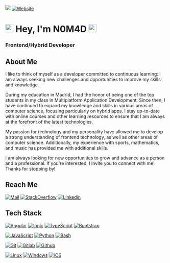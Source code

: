 ![](https://komarev.com/ghpvc/?username=YandrosChaos&color=blue)
[![Website](https://img.shields.io/badge/-Snow.Crash-black?&logo=github&logoColor=white)](https://gg-victor.dev)
# <img src="https://media.giphy.com/media/hvRJCLFzcasrR4ia7z/giphy.gif" width="25px"> Hey, I'm N0M4D <img src="https://media.giphy.com/media/hvRJCLFzcasrR4ia7z/giphy.gif" width="25px">
### Frontend/Hybrid Developer

## About Me
I like to think of myself as a developer committed to continuous learning: I am always seeking new challenges and opportunities to improve my skills and knowledge.

During my education in Madrid, I had the honor of being one of the top students in my class in Multiplatform Application Development. Since then, I have continued to expand my knowledge and skills in various areas of computer science, focusing particularly on hybrid apps. I stay up-to-date with online courses and other learning resources to ensure that I am always at the forefront of the latest technologies.

My passion for technology and my personality have allowed me to develop a strong understanding of frontend technology, as well as other areas of computer science. Additionally, my experience with sports, mathematics, and music has provided me with additional skills.

I am always looking for new opportunities to grow and advance as a person and a professional. If you're interested, I invite you to connect with me!
Thanks for stopping by!

## Reach Me
[![Mail](https://img.shields.io/badge/Gmail-D14836?style=for-the-badge&logo=gmail&logoColor=white)](mailto:victor@gg-victor.dev)
[![StackOverflow](https://img.shields.io/badge/-Stack%20overflow-FE7A16?style=for-the-badge&logo=stack-overflow&logoColor=white)](https://stackoverflow.com/users/11262771/snowcrash)
[![Linkedin](https://img.shields.io/badge/LinkedIn-0077B5?style=for-the-badge&logo=linkedin&logoColor=white)](https://www.linkedin.com/in/victor-develops/)

## Tech Stack
  [![Angular](https://img.shields.io/badge/angular%20-%23DD0031.svg?&style=for-the-badge&logo=angular&logoColor=white)]()
  [![Ionic](https://img.shields.io/badge/-IONIC-%23316192.svg?&style=for-the-badge&logo=ionic&logoColor=white)]()
  [![TypeScript](https://img.shields.io/badge/typescript%20-%23007ACC.svg?&style=for-the-badge&logo=typescript&logoColor=white)]()
  [![Bootstrap](https://img.shields.io/badge/bootstrap%20-%23563D7C.svg?&style=for-the-badge&logo=bootstrap&logoColor=white)]()
  <br/>

  [![JavaScript](https://img.shields.io/badge/javascript%20-%23323330.svg?&style=for-the-badge&logo=javascript&logoColor=%23F7DF1E)]()
  [![Python](https://img.shields.io/badge/-PYTHON-green?&style=for-the-badge&logo=python&logoColor=blue)]()
  [![Bash](https://img.shields.io/badge/-BASH-black?style=for-the-badge&logo=shell&logoColor=white)]()
  <br/>

  [![Git](https://img.shields.io/badge/git%20-%23F05033.svg?&style=for-the-badge&logo=git&logoColor=white)]()
  [![Gitlab](https://img.shields.io/badge/gitlab%20-%23181717.svg?&style=for-the-badge&logo=gitlab&logoColor=white)]()
  [![Github](https://img.shields.io/badge/github%20-%23121011.svg?&style=for-the-badge&logo=github&logoColor=white)]()
  <br/>

  [![Linux](https://img.shields.io/badge/-LINUX-black?style=for-the-badge&logo=archlinux&logoColor=white)]()
  [![Windows](https://img.shields.io/badge/Windows-0078D6?style=for-the-badge&logo=windows&logoColor=white)]()
  [![iOS](https://img.shields.io/badge/-apple-silver?style=for-the-badge&logo=apple&logoColor=white)]()
  <br/>
